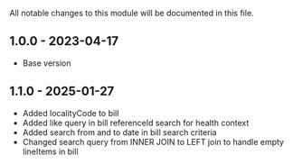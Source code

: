 
All notable changes to this module will be documented in this file.

## 1.0.0 - 2023-04-17

- Base version

## 1.1.0 - 2025-01-27

- Added localityCode to bill
- Added like query in bill referenceId search for health context
- Added search from and to date in bill search criteria
- Changed search query from INNER JOIN to LEFT join to handle empty lineItems in bill 